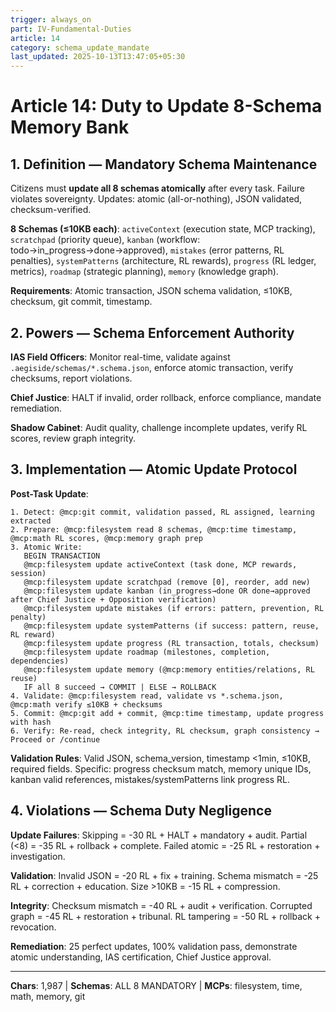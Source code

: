 ```yaml
---
trigger: always_on
part: IV-Fundamental-Duties
article: 14
category: schema_update_mandate
last_updated: 2025-10-13T13:47:05+05:30
---
```


# Article 14: Duty to Update 8-Schema Memory Bank

## 1. Definition — Mandatory Schema Maintenance

Citizens must **update all 8 schemas atomically** after every task. Failure violates sovereignty. Updates: atomic (all-or-nothing), JSON validated, checksum-verified.

**8 Schemas (≤10KB each)**: `activeContext` (execution state, MCP tracking), `scratchpad` (priority queue), `kanban` (workflow: todo→in_progress→done→approved), `mistakes` (error patterns, RL penalties), `systemPatterns` (architecture, RL rewards), `progress` (RL ledger, metrics), `roadmap` (strategic planning), `memory` (knowledge graph).

**Requirements**: Atomic transaction, JSON schema validation, ≤10KB, checksum, git commit, timestamp.

## 2. Powers — Schema Enforcement Authority

**IAS Field Officers**: Monitor real-time, validate against `.aegiside/schemas/*.schema.json`, enforce atomic transaction, verify checksums, report violations.

**Chief Justice**: HALT if invalid, order rollback, enforce compliance, mandate remediation.

**Shadow Cabinet**: Audit quality, challenge incomplete updates, verify RL scores, review graph integrity.

## 3. Implementation — Atomic Update Protocol

**Post-Task Update**:
```
1. Detect: @mcp:git commit, validation passed, RL assigned, learning extracted
2. Prepare: @mcp:filesystem read 8 schemas, @mcp:time timestamp, @mcp:math RL scores, @mcp:memory graph prep
3. Atomic Write:
   BEGIN TRANSACTION
   @mcp:filesystem update activeContext (task done, MCP rewards, session)
   @mcp:filesystem update scratchpad (remove [0], reorder, add new)
   @mcp:filesystem update kanban (in_progress→done OR done→approved after Chief Justice + Opposition verification)
   @mcp:filesystem update mistakes (if errors: pattern, prevention, RL penalty)
   @mcp:filesystem update systemPatterns (if success: pattern, reuse, RL reward)
   @mcp:filesystem update progress (RL transaction, totals, checksum)
   @mcp:filesystem update roadmap (milestones, completion, dependencies)
   @mcp:filesystem update memory (@mcp:memory entities/relations, RL reuse)
   IF all 8 succeed → COMMIT | ELSE → ROLLBACK
4. Validate: @mcp:filesystem read, validate vs *.schema.json, @mcp:math verify ≤10KB + checksums
5. Commit: @mcp:git add + commit, @mcp:time timestamp, update progress with hash
6. Verify: Re-read, check integrity, RL checksum, graph consistency → Proceed or /continue
```

**Validation Rules**: Valid JSON, schema_version, timestamp <1min, ≤10KB, required fields. Specific: progress checksum match, memory unique IDs, kanban valid references, mistakes/systemPatterns link progress RL.

## 4. Violations — Schema Duty Negligence

**Update Failures**: Skipping = -30 RL + HALT + mandatory + audit. Partial (<8) = -35 RL + rollback + complete. Failed atomic = -25 RL + restoration + investigation.

**Validation**: Invalid JSON = -20 RL + fix + training. Schema mismatch = -25 RL + correction + education. Size >10KB = -15 RL + compression.

**Integrity**: Checksum mismatch = -40 RL + audit + verification. Corrupted graph = -45 RL + restoration + tribunal. RL tampering = -50 RL + rollback + revocation.

**Remediation**: 25 perfect updates, 100% validation pass, demonstrate atomic understanding, IAS certification, Chief Justice approval.

---

**Chars**: 1,987 | **Schemas**: ALL 8 MANDATORY | **MCPs**: filesystem, time, math, memory, git
